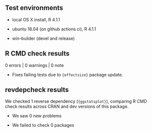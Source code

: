 ## Test environments

* local OS X install, R 4.1.1

* ubuntu 18.04 (on github actions ci), R 4.1.1

* win-builder (devel and release)

## R CMD check results

0 errors | 0 warnings | 0 note

  - Fixes failing tests due to `{effectsize}` package update.

## revdepcheck results

We checked 1 reverse dependency (`{ggstatsplot}`), comparing R CMD check results
across CRAN and dev versions of this package.

 * We saw 0 new problems

 * We failed to check 0 packages
